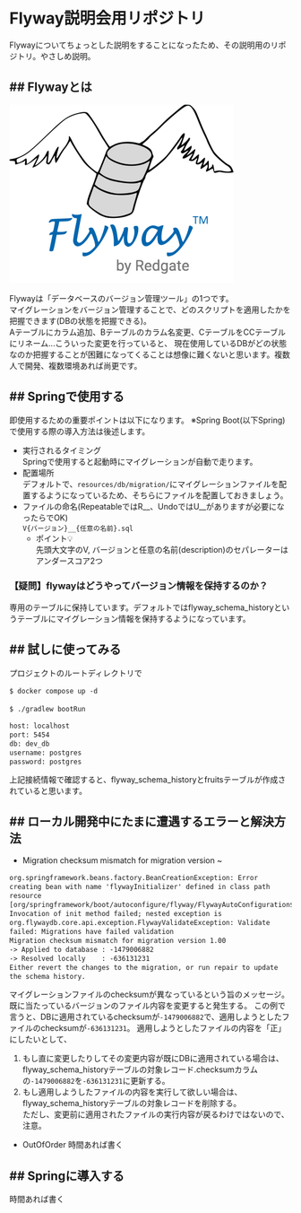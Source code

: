 # Flyway説明会用リポジトリ

Flywayについてちょっとした説明をすることになったため、その説明用のリポジトリ。やさしめ説明。

## ## Flywayとは
![flyway-logo](docs/image/Flyway-logo.png)

Flywayは「データベースのバージョン管理ツール」の1つです。  
マイグレーションをバージョン管理することで、どのスクリプトを適用したかを把握できます(DBの状態を把握できる)。  
Aテーブルにカラム追加、Bテーブルのカラム名変更、CテーブルをCCテーブルにリネーム...こういった変更を行っていると、
現在使用しているDBがどの状態なのか把握することが困難になってくることは想像に難くないと思います。複数人で開発、複数環境あれば尚更です。

## ## Springで使用する
即使用するための重要ポイントは以下になります。  ※Spring Boot(以下Spring)で使用する際の導入方法は後述します。  
- 実行されるタイミング  
  Springで使用すると起動時にマイグレーションが自動で走ります。
- 配置場所  
  デフォルトで、`resources/db/migration/`にマイグレーションファイルを配置するようになっているため、そちらにファイルを配置しておきましょう。
- ファイルの命名(RepeatableではR__、UndoではU__がありますが必要になったらでOK)  
  `V{バージョン}__{任意の名前}.sql`
  - ポイント💡  
    先頭大文字のV, バージョンと任意の名前(description)のセパレーターはアンダースコア2つ

### 【疑問】flywayはどうやってバージョン情報を保持するのか？
専用のテーブルに保持しています。デフォルトではflyway_schema_historyというテーブルにマイグレーション情報を保持するようになっています。

## ## 試しに使ってみる
プロジェクトのルートディレクトリで
```shell
$ docker compose up -d

$ ./gradlew bootRun
```

```
host: localhost
port: 5454
db: dev_db
username: postgres
password: postgres
```
上記接続情報で確認すると、flyway_schema_historyとfruitsテーブルが作成されていると思います。

## ## ローカル開発中にたまに遭遇するエラーと解決方法

- Migration checksum mismatch for migration version ~
```
org.springframework.beans.factory.BeanCreationException: Error creating bean with name 'flywayInitializer' defined in class path resource [org/springframework/boot/autoconfigure/flyway/FlywayAutoConfiguration$FlywayConfiguration.class]: Invocation of init method failed; nested exception is org.flywaydb.core.api.exception.FlywayValidateException: Validate failed: Migrations have failed validation
Migration checksum mismatch for migration version 1.00
-> Applied to database : -1479006882
-> Resolved locally    : -636131231
Either revert the changes to the migration, or run repair to update the schema history.
```
マイグレーションファイルのchecksumが異なっているという旨のメッセージ。 既に当たっているバージョンのファイル内容を変更すると発生する。
この例で言うと、DBに適用されているchecksumが`-1479006882`で、適用しようとしたファイルのchecksumが`-636131231`。
適用しようとしたファイルの内容を「正」にしたいとして、  
1. もし直に変更したりしてその変更内容が既にDBに適用されている場合は、flyway_schema_historyテーブルの対象レコード.checksumカラムの`-1479006882`を`-636131231`に更新する。  
2. もし適用しようしたファイルの内容を実行して欲しい場合は、flyway_schema_historyテーブルの対象レコードを削除する。  
   ただし、変更前に適用されたファイルの実行内容が戻るわけではないので、注意。

- OutOfOrder
時間あれば書く

## ## Springに導入する
時間あれば書く

## ## 

